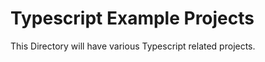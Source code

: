 Typescript Example Projects
=================
This Directory will have various Typescript related projects.
